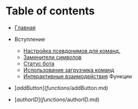 # Table of contents

* [Главная](README.md)
* Вступление

  * [Настройка псевдонимов для команд.](introduction/aliases.md)
  * [Заменители символов](introduction/character-escaping.md)
  * [Статус бота](introduction/client-status.md)
  * [Использование загрузчика команд](introduction/command-handler.md)
  * [Интерактивные взаимодействия](introduction/interaction-commands.md)
 Функции

 * [$addButton](functions/$addButton.md)
 * [$authorID](functions/$authorID.md)
